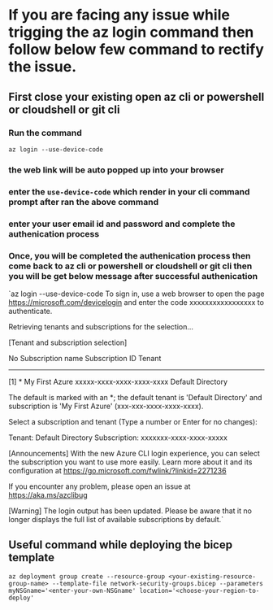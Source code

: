 # If you are facing any issue while trigging the az login command then follow below few command to rectify the issue.

## First close your existing open az cli or powershell or cloudshell or git cli

### Run the command
`az login --use-device-code`

### the web link will be auto popped up into your browser 
### enter the `use-device-code` which render in your cli command prompt after ran the above command
### enter your user email id and password and complete the authenication process
### Once, you will be completed the authenication process then come back to az cli or powershell or cloudshell or git cli then you will be get below message after successful authenication 

`az login --use-device-code
To sign in, use a web browser to open the page https://microsoft.com/devicelogin and enter the code xxxxxxxxxxxxxxxxx to authenticate.

Retrieving tenants and subscriptions for the selection...

[Tenant and subscription selection]

No     Subscription name    Subscription ID                       Tenant
-----  -------------------  ------------------------------------  -----------------
[1] *  My First Azure           xxxxx-xxxx-xxxx-xxxx-xxxx  Default Directory

The default is marked with an *; the default tenant is 'Default Directory' and subscription is 'My First Azure' (xxx-xxx-xxxx-xxxx-xxxx).

Select a subscription and tenant (Type a number or Enter for no changes):

Tenant: Default Directory
Subscription: xxxxxxx-xxxx-xxxx-xxxxx

[Announcements]
With the new Azure CLI login experience, you can select the subscription you want to use more easily. Learn more about it and its configuration at https://go.microsoft.com/fwlink/?linkid=2271236

If you encounter any problem, please open an issue at https://aka.ms/azclibug

[Warning] The login output has been updated. Please be aware that it no longer displays the full list of available subscriptions by default.`

## Useful command while deploying the bicep template

`az deployment group create --resource-group <your-existing-resource-group-name> --template-file network-security-groups.bicep --parameters myNSGname='<enter-your-own-NSGname' location='<choose-your-region-to-deploy'`